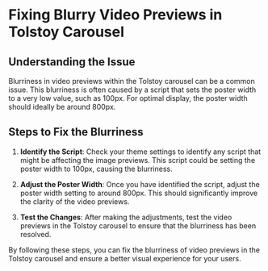 # Fixing Blurry Video Previews in Tolstoy Carousel

## Understanding the Issue

Blurriness in video previews within the Tolstoy carousel can be a common issue. This blurriness is often caused by a script that sets the poster width to a very low value, such as 100px. For optimal display, the poster width should ideally be around 800px.

## Steps to Fix the Blurriness

1. **Identify the Script**: Check your theme settings to identify any script that might be affecting the image previews. This script could be setting the poster width to 100px, causing the blurriness.

2. **Adjust the Poster Width**: Once you have identified the script, adjust the poster width setting to around 800px. This should significantly improve the clarity of the video previews.

3. **Test the Changes**: After making the adjustments, test the video previews in the Tolstoy carousel to ensure that the blurriness has been resolved.

By following these steps, you can fix the blurriness of video previews in the Tolstoy carousel and ensure a better visual experience for your users.